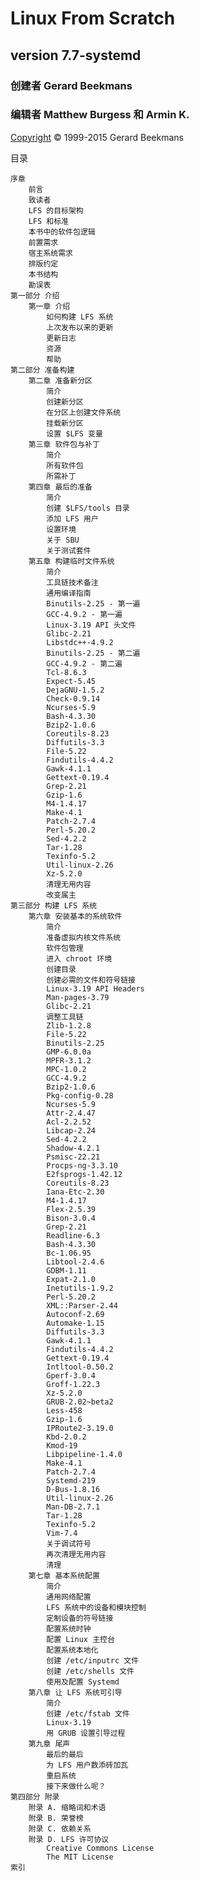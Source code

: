 # Linux From Scratch
## version 7.7-systemd
### 创建者 Gerard Beekmans
### 编辑者 Matthew Burgess 和 Armin K.
<u>Copyright</u> © 1999-2015 Gerard Beekmans

目录

    序章
        前言
        致读者
        LFS 的目标架构
        LFS 和标准
        本书中的软件包逻辑
        前置需求
        宿主系统需求
        排版约定
        本书结构
        勘误表
    第一部分 介绍
        第一章 介绍
            如何构建 LFS 系统
            上次发布以来的更新
            更新日志
            资源
            帮助
    第二部分 准备构建
        第二章 准备新分区
            简介
            创建新分区
            在分区上创建文件系统
            挂载新分区
            设置 $LFS 变量
        第三章 软件包与补丁
            简介
            所有软件包
            所需补丁
        第四章 最后的准备
            简介
            创建 $LFS/tools 目录
            添加 LFS 用户
            设置环境
            关于 SBU
            关于测试套件
        第五章 构建临时文件系统
            简介
            工具链技术备注
            通用编译指南
            Binutils-2.25 - 第一遍
            GCC-4.9.2 - 第一遍
            Linux-3.19 API 头文件
            Glibc-2.21
            Libstdc++-4.9.2
            Binutils-2.25 - 第二遍
            GCC-4.9.2 - 第二遍
            Tcl-8.6.3
            Expect-5.45
            DejaGNU-1.5.2
            Check-0.9.14
            Ncurses-5.9
            Bash-4.3.30
            Bzip2-1.0.6
            Coreutils-8.23
            Diffutils-3.3
            File-5.22
            Findutils-4.4.2
            Gawk-4.1.1
            Gettext-0.19.4
            Grep-2.21
            Gzip-1.6
            M4-1.4.17
            Make-4.1
            Patch-2.7.4
            Perl-5.20.2
            Sed-4.2.2
            Tar-1.28
            Texinfo-5.2
            Util-linux-2.26
            Xz-5.2.0
            清理无用内容
            改变属主
    第三部分 构建 LFS 系统
        第六章 安装基本的系统软件
            简介
            准备虚拟内核文件系统
            软件包管理
            进入 chroot 环境
            创建目录
            创建必需的文件和符号链接
            Linux-3.19 API Headers
            Man-pages-3.79
            Glibc-2.21
            调整工具链
            Zlib-1.2.8
            File-5.22
            Binutils-2.25
            GMP-6.0.0a
            MPFR-3.1.2
            MPC-1.0.2
            GCC-4.9.2
            Bzip2-1.0.6
            Pkg-config-0.28
            Ncurses-5.9
            Attr-2.4.47
            Acl-2.2.52
            Libcap-2.24
            Sed-4.2.2
            Shadow-4.2.1
            Psmisc-22.21
            Procps-ng-3.3.10
            E2fsprogs-1.42.12
            Coreutils-8.23
            Iana-Etc-2.30
            M4-1.4.17
            Flex-2.5.39
            Bison-3.0.4
            Grep-2.21
            Readline-6.3
            Bash-4.3.30
            Bc-1.06.95
            Libtool-2.4.6
            GDBM-1.11
            Expat-2.1.0
            Inetutils-1.9.2
            Perl-5.20.2
            XML::Parser-2.44
            Autoconf-2.69
            Automake-1.15
            Diffutils-3.3
            Gawk-4.1.1
            Findutils-4.4.2
            Gettext-0.19.4
            Intltool-0.50.2
            Gperf-3.0.4
            Groff-1.22.3
            Xz-5.2.0
            GRUB-2.02~beta2
            Less-458
            Gzip-1.6
            IPRoute2-3.19.0
            Kbd-2.0.2
            Kmod-19
            Libpipeline-1.4.0
            Make-4.1
            Patch-2.7.4
            Systemd-219
            D-Bus-1.8.16
            Util-linux-2.26
            Man-DB-2.7.1
            Tar-1.28
            Texinfo-5.2
            Vim-7.4
            关于调试符号
            再次清理无用内容
            清理
        第七章 基本系统配置
            简介
            通用网络配置
            LFS 系统中的设备和模块控制
            定制设备的符号链接
            配置系统时钟
            配置 Linux 主控台
            配置系统本地化
            创建 /etc/inputrc 文件
            创建 /etc/shells 文件
            使用及配置 Systemd
        第八章 让 LFS 系统可引导
            简介
            创建 /etc/fstab 文件
            Linux-3.19
            用 GRUB 设置引导过程
        第九章 尾声
            最后的最后
            为 LFS 用户数添砖加瓦
            重启系统
            接下来做什么呢？
    第四部分 附录
        附录 A. 缩略词和术语
        附录 B. 荣誉榜
        附录 C. 依赖关系
        附录 D. LFS 许可协议
            Creative Commons License
            The MIT License
    索引